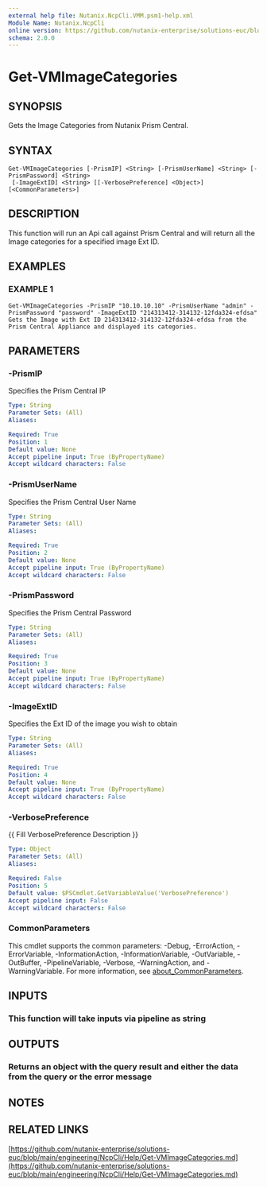 ```yaml
---
external help file: Nutanix.NcpCli.VMM.psm1-help.xml
Module Name: Nutanix.NcpCli
online version: https://github.com/nutanix-enterprise/solutions-euc/blob/main/engineering/NcpCli/Help/Get-VMImageCategories.md
schema: 2.0.0
---
```


# Get-VMImageCategories

## SYNOPSIS
Gets the Image Categories from Nutanix Prism Central.

## SYNTAX

```
Get-VMImageCategories [-PrismIP] <String> [-PrismUserName] <String> [-PrismPassword] <String>
 [-ImageExtID] <String> [[-VerbosePreference] <Object>] [<CommonParameters>]
```

## DESCRIPTION
This function will run an Api call against Prism Central and will return all the Image categories for a specified image Ext ID.

## EXAMPLES

### EXAMPLE 1
```
Get-VMImageCategories -PrismIP "10.10.10.10" -PrismUserName "admin" -PrismPassword "password" -ImageExtID "214313412-314132-12fda324-efdsa"
Gets the Image with Ext ID 214313412-314132-12fda324-efdsa from the Prism Central Appliance and displayed its categories.
```

## PARAMETERS

### -PrismIP
Specifies the Prism Central IP

```yaml
Type: String
Parameter Sets: (All)
Aliases:

Required: True
Position: 1
Default value: None
Accept pipeline input: True (ByPropertyName)
Accept wildcard characters: False
```

### -PrismUserName
Specifies the Prism Central User Name

```yaml
Type: String
Parameter Sets: (All)
Aliases:

Required: True
Position: 2
Default value: None
Accept pipeline input: True (ByPropertyName)
Accept wildcard characters: False
```

### -PrismPassword
Specifies the Prism Central Password

```yaml
Type: String
Parameter Sets: (All)
Aliases:

Required: True
Position: 3
Default value: None
Accept pipeline input: True (ByPropertyName)
Accept wildcard characters: False
```

### -ImageExtID
Specifies the Ext ID of the image you wish to obtain

```yaml
Type: String
Parameter Sets: (All)
Aliases:

Required: True
Position: 4
Default value: None
Accept pipeline input: True (ByPropertyName)
Accept wildcard characters: False
```

### -VerbosePreference
{{ Fill VerbosePreference Description }}

```yaml
Type: Object
Parameter Sets: (All)
Aliases:

Required: False
Position: 5
Default value: $PSCmdlet.GetVariableValue('VerbosePreference')
Accept pipeline input: False
Accept wildcard characters: False
```

### CommonParameters
This cmdlet supports the common parameters: -Debug, -ErrorAction, -ErrorVariable, -InformationAction, -InformationVariable, -OutVariable, -OutBuffer, -PipelineVariable, -Verbose, -WarningAction, and -WarningVariable. For more information, see [about_CommonParameters](http://go.microsoft.com/fwlink/?LinkID=113216).

## INPUTS

### This function will take inputs via pipeline as string
## OUTPUTS

### Returns an object with the query result and either the data from the query or the error message
## NOTES

## RELATED LINKS

[https://github.com/nutanix-enterprise/solutions-euc/blob/main/engineering/NcpCli/Help/Get-VMImageCategories.md](https://github.com/nutanix-enterprise/solutions-euc/blob/main/engineering/NcpCli/Help/Get-VMImageCategories.md)


